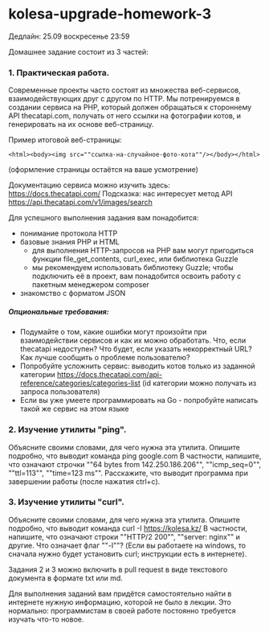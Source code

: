 # kolesa-upgrade-homework-3

Дедлайн: 25.09 воскресенье 23:59

Домашнее задание состоит из 3 частей:


### 1. Практическая работа.

Современные проекты часто состоят из множества веб-сервисов, взаимодействующих друг с другом по HTTP.
Мы потренируемся в создании сервиса на PHP, который должен обращаться к стороннему API thecatapi.com, получать от него ссылки на фотографии котов, и генерировать на их основе веб-страницу.

Пример итоговой веб-страницы:
```
<html><body><img src=""ссылка-на-случайное-фото-кота""/></body></html>
```
(оформление страницы остаётся на ваше усмотрение)

Документацию сервиса можно изучить здесь: https://docs.thecatapi.com/
Подсказка: нас интересует метод API https://api.thecatapi.com/v1/images/search

Для успешного выполнения задания вам понадобится:
* понимание протокола HTTP
* базовые знания PHP и HTML
    * для выполнения HTTP-запросов на PHP вам могут пригодиться функции file_get_contents, curl_exec, или библиотека Guzzle 
    * мы рекомендуем использовать библиотеку Guzzle; чтобы подключить её в проект, вам понадобится освоить работу с пакетным менеджером composer
* знакомство с форматом JSON

##### Опциональные требования:
* Подумайте о том, какие ошибки могут произойти при взаимодействии сервисов и как их можно обработать. Что, если thecatapi недоступен? Что будет, если указать некорректный URL? Как лучше сообщить о проблеме пользователю?
* Попробуйте усложнить сервис: выводить котов только из заданной категории https://docs.thecatapi.com/api-reference/categories/categories-list (id категории можно получать из запроса пользователя)
* Если вы уже умеете программировать на Go - попробуйте написать такой же сервис на этом языке

### 2. Изучение утилиты "ping".

Объясните своими словами, для чего нужна эта утилита. Опишите подробно, что выводит команда ping google.com
В частности, напишите, что означают строчки ""64 bytes from 142.250.186.206"", ""icmp_seq=0"",  ""ttl=113"", ""time=123 ms"".
Расскажите, что выводит программа при завершении работы (после нажатия ctrl+c).

### 3. Изучение утилиты "curl".

Объясните своими словами, для чего нужна эта утилита. Опишите подробно, что выводит команда curl -I https://kolesa.kz/
В частности, напишите, что означают строки ""HTTP/2 200"", ""server: nginx"" и другие. Что означает флаг ""-I""?
(Если вы работаете на windows, то сначала нужно будет установить curl; инструкции есть в интернете).

Задания 2 и 3 можно включить в pull request в виде текстового документа в формате txt или md.

Для выполнения заданий вам придётся самостоятельно найти в интернете нужную информацию, которой не было в лекции. Это нормально: программистам в своей работе постоянно требуется изучать что-то новое.
